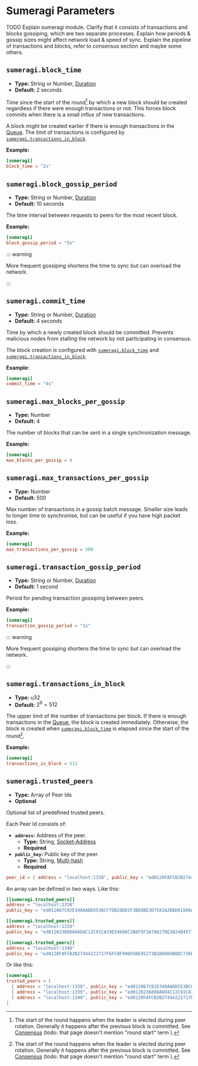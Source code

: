 # Sumeragi Parameters

TODO Explain sumeragi module. Clarify that it consists of transactions and blocks gossiping, which are two separate
processes. Explain how periods & gossip sizes might affect network load & speed of sync. Explain the pipeline of
transactions and blocks, refer to consensus section and maybe some others.

## `sumeragi.block_time`

- **Type:** String or Number, [Duration](glossary#type-duration)
- **Default:** 2 seconds

Time since the start of the round[^1] by which a new block should be created regardless if there were enough transactions or
not. This forces block commits when there is a small influx of new transactions.

A block might be created earlier if there is enough transactions in the [Queue](queue-params). The limit of transactions
is configured by [`sumeragi.transactions_in_block`](#sumeragi-transactions-in-block).

**Example:**

```toml
[sumeragi]
block_time = "2s"
```

## `sumeragi.block_gossip_period`

- **Type:** String or Number, [Duration](glossary#type-duration)
- **Default:** 10 seconds

The time interval between requests to peers for the most recent block.

**Example:**

```toml
[sumeragi]
block_gossip_period = "5s"
```

::: warning

More frequent gossiping shortens the time to sync but can overload the network.

:::

## `sumeragi.commit_time`

- **Type:** String or Number, [Duration](glossary#type-duration)
- **Default:** 4 seconds

Time by which a newly created block should be committed. Prevents malicious nodes from stalling the network by not
participating in consensus.

The block creation is configured with [`sumeragi.block_time`](#sumeragi-block-time) and
[`sumeragi.transactions_in_block`](#sumeragi-transactions-in-block).

**Example:**

```toml
[sumeragi]
commit_time = "4s"
```

## `sumeragi.max_blocks_per_gossip`

- **Type:** Number
- **Default:** $4$

The number of blocks that can be sent in a single synchronization message.

**Example:**

```toml
[sumeragi]
max_blocks_per_gossip = 4
```

## `sumeragi.max_transactions_per_gossip`

- **Type:** Number
- **Default:** $500$

Max number of transactions in a gossip batch message. Smaller size leads to longer time to synchronise, but can be useful if
you have high packet loss.

**Example:**

```toml
[sumeragi]
max_transactions_per_gossip = 500
```

## `sumeragi.transaction_gossip_period`

- **Type:** String or Number, [Duration](glossary#type-duration)
- **Default:** 1 second

Period for pending transaction gossiping between peers.

**Example:**

```toml
[sumeragi]
transaction_gossip_period = "1s"
```

::: warning

More frequent gossiping shortens the time to sync but can overload the network.

:::

## `sumeragi.transactions_in_block`

- **Type:** u32
- **Default:** $2^9 = 512$

The upper limit of the number of transactions per block. If there is enough transactions in the [Queue](queue-params),
the block is created immediately. Otherwise, the block is created when [`sumeragi.block_time`](#sumeragi-block-time) is
elapsed since the start of the round[^1].

**Example:**

```toml
[sumeragi]
transactions_in_block = 512
```

## `sumeragi.trusted_peers`

<!--

Hey, is sumeragi.trusted_peers actually required to be set in the config?

I guess that's the only way to specify the relevant topology and let the nodes know what addresses to communicate with as well as what public keys to use to verify respective node signatures

> Other peers might specify it as a trusted one

it should be bi-directional to support the consensus I guess

> or clients might commit transactions which will register a new peer

right.. actually Iroha v1 relies on that more, such a transaction was defined in the genesis (instead of the config), though it might be tricky if all of these peers are not relevant (unregistered in the post-genesis state) anymore and that's why  there was an alternative needed (e.g. config) to contain a set of at least one peer (to sync from), once the WSV is relevant, the topology can be recovered from the blockstore/wsv

I guess it is, at least for a private chain, excluding a scenario of the only node in a network. Otherwise how would a node understand whom to trust (where to get the public key from)

-->

- **Type:** Array of Peer Ids
- **Optional**

Optional list of predefined trusted peers.

Each Peer Id consists of:

- **`address`:** Address of the peer.
  - **Type:** String, [Socket-Address](glossary#type-socket-address)
  - **Required**
- **`public_key`:** Public key of the peer.
  - **Type:** String, [Multi-hash](glossary#type-multi-hash)
  - **Required**

```toml
peer_id = { address = "localhost:1338", public_key = "ed0120FAFCB2B27444221717F6FCBF900D5BE95273B1B0904B08C736B32A19F16AC1F9" }
```

An array can be defined in two ways. Like this:

```toml
[[sumeragi.trusted_peers]]
address = "localhost:1338"
public_key = "ed012067C02E340AADD553BCF7DB28DD1F3BE8BE3D7581A2BAD81580AEE5CC75FEBD45"

[[sumeragi.trusted_peers]]
address = "localhost:1339"
public_key = "ed0120236808A6D4C12C91CA19E54686C2B8F5F3A786278E3824B4571EF234DEC8683B"

[[sumeragi.trusted_peers]]
address = "localhost:1340"
public_key = "ed0120FAFCB2B27444221717F6FCBF900D5BE95273B1B0904B08C736B32A19F16AC1F9"
```

Or like this:

```toml
[sumeragi]
trusted_peers = [
  { address = "localhost:1338", public_key = "ed012067C02E340AADD553BCF7DB28DD1F3BE8BE3D7581A2BAD81580AEE5CC75FEBD45" },
  { address = "localhost:1339", public_key = "ed0120236808A6D4C12C91CA19E54686C2B8F5F3A786278E3824B4571EF234DEC8683B" },
  { address = "localhost:1340", public_key = "ed0120FAFCB2B27444221717F6FCBF900D5BE95273B1B0904B08C736B32A19F16AC1F9" },
]
```

[^1]:
    The start of the round happens when the leader is elected during peer rotation. Generally it happens after the previous block
    is committed. See [Consensus](/guide/blockchain/consensus) (todo: that page doesn't mention "round start" term ).
